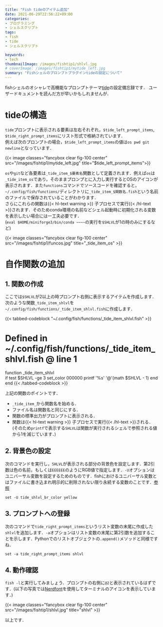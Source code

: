 ```yaml
---
title: "Fish tideのアイテム追加"
date: 2021-06-29T22:56:22+09:00
categories:
- プログラミング
- シェルスクリプト
tags:
- fish
- tide
- シェルスクリプト

keywords:
- tech
thumbnailImage: /images/fishtip1/shlvl.jpg
# coverImage: /images/fishtip1/mytide_left.jpg
summary: "Fishシェルのプロンプトプラグインtideの設定について"
---
```

fishシェルのオシャレで高機能なプロンプトテーマ[tide](https://github.com/IlanCosman/tide)の設定備忘録です．
ユーザードキュメントを読んだ方が早いかもしれませんが．
<!--toc-->

# tideの構造
`tide`プロンプトに表示される要素は左右それぞれ，`$tide_left_prompt_items`, `$tide_right_prompt_items`にリスト形式で格納されています．  
例えば次のプロンプトの場合，`$tide_left_prompt_items`の値は`os pwd git newline`となっています．

{{< image classes="fancybox clear fig-100 center" src="/images/fishtip1/mytide_left.jpg" title="$tide_left_prompt_items">}}

`os`や`git`など各要素は`_tide_item_$要素名`関数として定義されます．例えば`os`は`_tide_item_os`であり，そのままプロンプとに入力し実行するとOSのアイコンが表示されます．また`functions`コマンドでソースコードを確認すると，`~/.config/fish/functions/`ディレクトリに`_tide_item_$関数名.fish`という名前のファイルで保存されていることがわかります．  
さらにこれらの関数は{{< hl-text warning >}} 子プロセスで実行{{< /hl-text >}}されます．そのためconda環境の名前などシェル起動時に初期化される変数を表示したい場合には一工夫必要です．  
(`eval $HOME/miniforge3/bin/conda ~~~~`の実行を`$SHLVL`が1の時のみにするなど)

{{< image classes="fancybox clear fig-100 center" src="/images/fishtip1/funcos.jpg" title="_tide_item_os" >}}

# 自作関数の追加

## 1. 関数の作成  
ここでは`$SHLVL`が2以上の時プロンプト右側に表示するアイテムを作成します．次のような関数`_tide_item_shlvl`を`~/.config/fish/functions/_tide_item_shlvl.fish`に作成します．

{{< tabbed-codeblock "~/.config/fish/functions/_tide_item_shlvl.fish"   >}}
    <!-- tab fish-->
# Defined in ~/.config/fish/functions/_tide_item_shlvl.fish @ line 1
function _tide_item_shlvl  
    if test $SHLVL -ge 3
        set_color 000000
        printf '%s' '@'(math $SHLVL - 1)
    end
end
    <!-- endtab -->
{{< /tabbed-codeblock >}}

上記の関数のポイントです．
- `_tide_item_`から関数名を始める．
- ファイル名は関数名と同じにする．
- 関数の標準出力がプロンプトに表示される．
- 関数は{{< hl-text warning >}} 子プロセスで実行{{< /hl-text >}}される．(そのため`printf`で表示する`SHLVL`は関数が実行されるシェルで参照される値から1を減じています．)

## 2. 背景色の設定
次のコマンドを実行し，`SHLVL`が表示される部分の背景色を設定します．第2引数は色の名前，もしくは`EEEEEE`のようにRGB値で指定します．`-U`オプションはユニバーサル変数を設定するためのものです．fishにおけるユニバーサル変数とはファイルに書き込まれ明示的に削除されない限り永続する変数のことです．[参照](https://fishshell.com/docs/current/tutorial.html#universal-variables)
```
set -U tide_shlvl_br_color yellow
```

## 3. プロンプトへの登録
次のコマンドで`tide_right_prompt_items`というリスト変数の末尾に作成した`shlvl`を追加します．`-a`オプションはリスト変数の末尾に第2引数を追加することを示します．Pythonでのリストオブジェクトの`.append()`メソッドと同様ですね．
```
set -a tide_right_prompt_items shlvl
```

## 4. 動作確認
`fish -l`と実行してみましょう．プロンプトの右側に`@2`と表示されているはずです．(以下の写真では[Nerdfont](https://www.nerdfonts.com)を使用してターミナルのアイコンを表示しています．)

{{< image classes="fancybox clear fig-100 center" src="/images/fishtip1/shlvl.jpg" title="shlvl" >}}


以上です．
